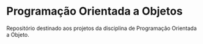 # Programação Orientada a Objetos
Repositório destinado aos projetos da disciplina de Programação Orientada a Objeto.
